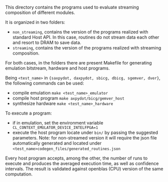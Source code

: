 This directory contains the programs used to evaluate streaming composition of 
different modules.

It is organized in two folders:
- `non_streaming`, contains the version of the programs realized with standard Host API.
    In this case, routines do not stream data each other and resort to DRAM to save data.
- `streaming`, contains the version of the programs realized with streaming composition.
    
For both cases, in the folders there are present Makefile for generating emulation bitstream,
hardware and host programs.

Being `<test_name>` in `{saxpydot, daxpydot, sbicg, dbicg, sgemver, dver}`, the following 
commands can be used:
 - compile emulation `make <test_name>_emulator`
 - compile host program `make axpydot/bicg/gemver_host`
 - synthesize hardware `make <test_name>_hardware`
 
To execute a program:
- if in emulation, set the environment variable ` CL_CONTEXT_EMULATOR_DEVICE_INTELFPGA=1`
- execute the host program locate under `bin/` by passing the suggested parameters. Note: for non-streamed
    version it will require the json file automatically generated and located under `<test_name>codegen_files/generated_routines.json`
 

Every host program accepts, among the other, the number of runs to execute and produces the averaged execution time,
as well as confidence intervals.
The result is validated against openblas (CPU) version of the same computation.